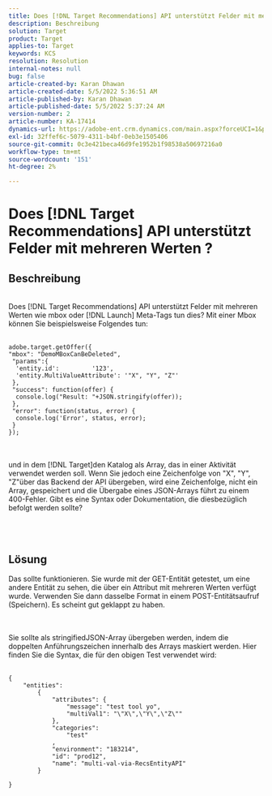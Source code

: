 ```yaml
---
title: Does [!DNL Target Recommendations] API unterstützt Felder mit mehreren Werten ?
description: Beschreibung
solution: Target
product: Target
applies-to: Target
keywords: KCS
resolution: Resolution
internal-notes: null
bug: false
article-created-by: Karan Dhawan
article-created-date: 5/5/2022 5:36:51 AM
article-published-by: Karan Dhawan
article-published-date: 5/5/2022 5:37:24 AM
version-number: 2
article-number: KA-17414
dynamics-url: https://adobe-ent.crm.dynamics.com/main.aspx?forceUCI=1&pagetype=entityrecord&etn=knowledgearticle&id=3c966259-35cc-ec11-a7b5-6045bd00db25
exl-id: 32ffef6c-5079-4311-b4bf-0eb3e1505406
source-git-commit: 0c3e421beca46d9fe1952b1f98538a50697216a0
workflow-type: tm+mt
source-wordcount: '151'
ht-degree: 2%

---
```


# Does [!DNL Target Recommendations] API unterstützt Felder mit mehreren Werten ?

## Beschreibung

<br>Does [!DNL Target Recommendations] API unterstützt Felder mit mehreren Werten wie mbox oder [!DNL Launch] Meta-Tags tun dies? Mit einer Mbox können Sie beispielsweise Folgendes tun:<br><br>

```
adobe.target.getOffer({
"mbox": "DemoMBoxCanBeDeleted",
 "params":{
  'entity.id':         '123',   
  'entity.MultiValueAttribute': '"X", "Y", "Z"'
 },
 "success": function(offer) {
  console.log("Result: "+JSON.stringify(offer));
 },
 "error": function(status, error) {
  console.log('Error', status, error);
 }
});
```

<br><br>und in dem [!DNL Target]den Katalog als Array, das in einer Aktivität verwendet werden soll. Wenn Sie jedoch eine Zeichenfolge von &quot;X&quot;, &quot;Y&quot;, &quot;Z&quot;über das Backend der API übergeben, wird eine Zeichenfolge, nicht ein Array, gespeichert und die Übergabe eines JSON-Arrays führt zu einem 400-Fehler. Gibt es eine Syntax oder Dokumentation, die diesbezüglich befolgt werden sollte?<br><br><br><br>

## Lösung


Das sollte funktionieren. Sie wurde mit der GET-Entität getestet, um eine andere Entität zu sehen, die über ein Attribut mit mehreren Werten verfügt wurde. Verwenden Sie dann dasselbe Format in einem POST-Entitätsaufruf (Speichern). Es scheint gut geklappt zu haben.




<br><br>Sie sollte als stringifiedJSON-Array übergeben werden, indem die doppelten Anführungszeichen innerhalb des Arrays maskiert werden. Hier finden Sie die Syntax, die für den obigen Test verwendet wird:<br><br>

```
{
    "entities":
        {
            "attributes": {
                "message": "test tool yo",
                "multiVal1": "\"X\",\"Y\",\"Z\""
            },
            "categories": 
                "test"
            ,
            "environment": "183214",
            "id": "prod12",
            "name": "multi-val-via-RecsEntityAPI"
        }
    
}
```
